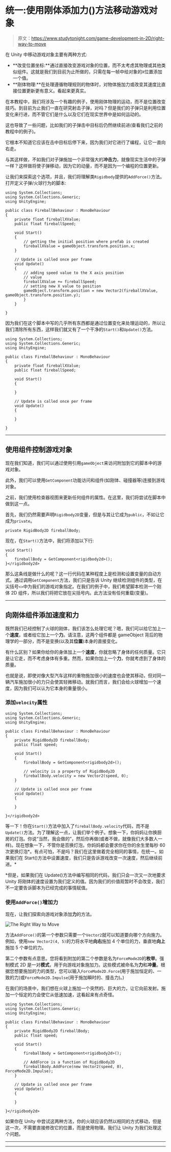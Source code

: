 # 统一:使用刚体添加力()方法移动游戏对象

> 原文：<https://www.studytonight.com/game-development-in-2D/right-way-to-move>

在 Unity 中移动游戏对象主要有两种方式:

*   **改变位置坐标:**通过直接改变游戏对象的位置，而不太考虑其物理或其他类似组件。这就是我们到目前为止所做的，只需在每一帧中给对象的`X`位置添加一个值。
*   **刚体物理:**在处理遵循物理规则的物体时，对物体施加力或改变其速度比直接位置更新更有意义。看起来更真实。

在本教程中，我们将涉及一个有趣的例子，使用刚体物理的运动，而不是位置改变技巧。到目前为止我们一直在研究射击子弹，对吗？但是我们的子弹只是利用位置变化来行进，而不管它们是什么以及它们在现实世界中是如何运动的。

这也导致了一些问题，比如我们的子弹击中目标后仍然继续前进(查看我们之前的教程中的例子)。

它根本不知道它应该在击中目标后停下来，因为我们对它进行了编程，让它一直向右走。

与其这样做，不如我们对子弹施加一个非常强大的**冲击力**，就像现实生活中的子弹一样？这样做将使子弹移动，因为它的动量，而不是因为一个编程的位置更新。

让我们来探索这个选项，并且，我们将理解类`Rigidbody`提供的`AddForce()`方法。打开定义子弹/火球行为的脚本:

```
using System.Collections;
using System.Collections.Generic;
using UnityEngine;

public class FireballBehaviour : MonoBehaviour
{
    private float fireballXValue;
    public float fireballSpeed;

    void Start()
    {
        // getting the initial position where prefab is created
        fireballXValue = gameObject.transform.position.x;
    }

    // Update is called once per frame
    void Update() 
    {
        // adding speed value to the X axis position
        // value
        fireballXValue += fireballSpeed;
        // setting new X value to position
        gameObject.transform.position = new Vector2(fireballXValue, gameObject.transform.position.y);
        }
    }

}
```

因为我们在这个脚本中写的几乎所有东西都是通过位置变化来处理运动的，所以让我们清除所有东西，这样我们就又有了一个干净的`Start()`和`Update()`方法。

```
using System.Collections;
using System.Collections.Generic;
using UnityEngine;

public class FireballBehaviour : MonoBehaviour
{
    private float fireballXValue;
    public float fireballSpeed;

    void Start()
    {

    }

    // Update is called once per frame
    void Update() 
    {

    }

}
```

* * *

## 使用组件控制游戏对象

现在我们知道，我们可以通过使用引用`gameObject`来访问附加到它的脚本中的游戏对象。

此外，我们可以使用`GetComponent`功能访问和组件(如刚体、碰撞器等)连接到游戏对象。

之前，我们使用检查器视图来更新任何组件的属性。在这里，我们将尝试在脚本中做到这一点。

首先，我们仍然需要声明`Rigidbody2D`变量，但是与其让它成为`public`，不如让它成为`private`。

```
private RigidBody2D fireballBody;
```

现在，在`Start()`方法中，我们将添加以下行:

```
void Start()
{
    fireballBody = GetComponent<rigidbody2d>();
}</rigidbody2d>
```

那么这条线是做什么的呢？这一行代码在某种程度上是检测和设置变量的自动方式。通过调用`GetComponent`方法，我们只是告诉 Unity 继续检测组件的类型，在尖括号`<>`中为我们的游戏对象指定。在我们的例子中，我们希望脚本检测一个刚体 2D 组件，所以我们将把它放在尖括号内。此方法没有任何重载(变量)。

* * *

## 向刚体组件添加速度和力

既然我们已经控制了火球的刚体，我们该怎么处理它呢？嗯，我们可以给它加上一个**速度**，或者给它加上一个**力**。请注意，这两个组件都是 gameObject 背后的物理学的一部分，而不是变换(以及其**位置**)本身的直接变化。

有什么区别？如果你给你的身体加上一个**速度**，你就忽略了身体的任何质量。它只是让它走，而不考虑身体有多重。然而，如果你加上一个**力**，你就考虑到了身体的质量。

也就是说，即使对像大型汽车这样的重物施加很小的速度也会使其移动，但对同一辆汽车施加很小的力只会使其轻微移动。就我们而言，我们会给火球增加一个速度，因为我们可以认为它本身的重量很小。

### 添加`velocity`属性

```
using System.Collections;
using System.Collections.Generic;
using UnityEngine;

public class FireballBehaviour : MonoBehaviour
{
    private RigidBody2D fireballBody;
    public float speed;

    void Start()
    {
        fireballBody = GetComponent<rigidbody2d>();

        // velocity is a property of RigidBody2D
        fireballBody.velocity = new Vector2(speed, 0);
    }

    // Update is called once per frame
    void Update() 
    {

    }

}</rigidbody2d>
```

等一下！你在`Start()`方法中加入了`fireballBody.velocity`代码，而不是`Update()`方法。为了理解这一点，让我们举个例子。想象一下，你妈妈让你换厨房的灯泡。你说“当然，我会做的”，然后你再做(或者不做，就像我们大多数人一样)。现在想象一下，不管你是否换灯泡，你妈妈都会要求你在你的余生里每秒 60 次更换灯泡*。有点可怕，不是吗？我们在这里做着完全相同的事情，在统一。如果我们在 Start()方法中设置速度，我们只是告诉游戏改变一次速度，然后继续前进。*

 *但是，如果我们在 Update()方法中编写相同的代码，我们只会一次又一次地要求 Unity 将刚体的速度设置为我们定义的值。因为我们的价值观暂时不会改变，我们不一定要告诉脚本为已经完成的事情赋值。

### 使用`AddForce()`增加力

现在，让我们探索向游戏对象添加**力**的方法。

![The Right Way to Move](img/a75fce6cde3d3bbd14cdf43653aa7caa.png)

方法`AddForce()`的第一个参数只需要一个`Vector2`就可以知道要向哪个方向施力。例如，使用`new Vector2(4, 5)`的力将水平地**向右**施加 4 个单位的力，垂直地**向上**施加 5 个单位的力。

第二个参数有点意思。您将看到附加的第二个参数是名为`ForceMode2D`的**枚举**。强制模式 2D 是一对**模式**，用于向游戏对象施加力。这些模式被命名为**力**和**冲量**。根据您想要施加的力的类型，您可以输入`ForceMode2D.Force`(用于施加恒定的、一致的力)或`ForceMode2D.Impulse`(用于施加瞬时的、撞击力)。)

在我们的场景中，我们想在火球上施加一个突然的、巨大的力，让它向前发射。施加一个恒定的力会使它从低速加速，这看起来有点奇怪。

```
using System.Collections;
using System.Collections.Generic;
using UnityEngine;

public class FireballBehaviour : MonoBehaviour
{
    private RigidBody2D fireballBody;
    public float speed;

    void Start()
    {
        fireballBody = GetComponent<rigidbody2d>();

        // AddForce is a function of RigidBody2D
        fireballBody.AddForce(new Vector2(speed, 0), ForceMode2D.Impulse);
    }

    // Update is called once per frame
    void Update() 
    {

    }

}</rigidbody2d>
```

如果你在 Unity 中尝试这两种方法，你的火球应该仍然以相同的方式移动，但是这一次，不需要直接修改它的位置，而是使用物理。我们让 Unity 为我们处理这个问题。

* * *

* * **